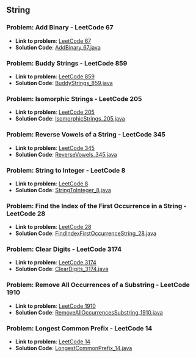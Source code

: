 ## String

### Problem: Add Binary - LeetCode 67

- **Link to problem**: [LeetCode 67](https://leetcode.com/problems/add-binary/)
- **Solution Code**: [AddBinary_67.java](AddBinary_67.java)

### Problem: Buddy Strings - LeetCode 859

- **Link to problem**: [LeetCode 859](https://leetcode.com/problems/buddy-strings/)
- **Solution Code**: [BuddyStrings_859.java](BuddyStrings_859.java)

### Problem: Isomorphic Strings - LeetCode 205

- **Link to problem**: [LeetCode 205](https://leetcode.com/problems/isomorphic-strings/)
- **Solution Code**: [IsomorphicStrings_205.java](IsomorphicStrings_205.java)

### Problem: Reverse Vowels of a String - LeetCode 345

- **Link to problem**: [LeetCode 345](https://leetcode.com/problems/reverse-vowels-of-a-string/)
- **Solution Code**: [ReverseVowels_345.java](ReverseVowels_345.java)

### Problem: String to Integer - LeetCode 8

- **Link to problem**: [LeetCode 8](https://leetcode.com/problems/string-to-integer-atoi/)
- **Solution Code**: [StringToInteger_8.java](StringToInteger_8.java)

### Problem: Find the Index of the First Occurrence in a String - LeetCode 28

- **Link to problem**: [LeetCode 28](https://leetcode.com/problems/find-the-index-of-the-first-occurrence-in-a-string/)
- **Solution Code**: [FindIndexFirstOccurrenceString_28.java](FindIndexFirstOccurrenceString_28.java)

### Problem: Clear Digits - LeetCode 3174

- **Link to problem**: [LeetCode 3174](https://leetcode.com/problems/clear-digits/)
- **Solution Code**: [ClearDigits_3174.java](ClearDigits_3174.java)

### Problem: Remove All Occurrences of a Substring - LeetCode 1910

- **Link to problem**: [LeetCode 1910](https://leetcode.com/problems/remove-all-occurrences-of-a-substring/)
- **Solution Code**: [RemoveAllOccurrencesSubstring_1910.java](RemoveAllOccurrencesSubstring_1910.java)

### Problem: Longest Common Prefix - LeetCode 14

- **Link to problem**: [LeetCode 14](https://leetcode.com/problems/longest-common-prefix/)
- **Solution Code**: [LongestCommonPrefix_14.java](LongestCommonPrefix_14.java)

